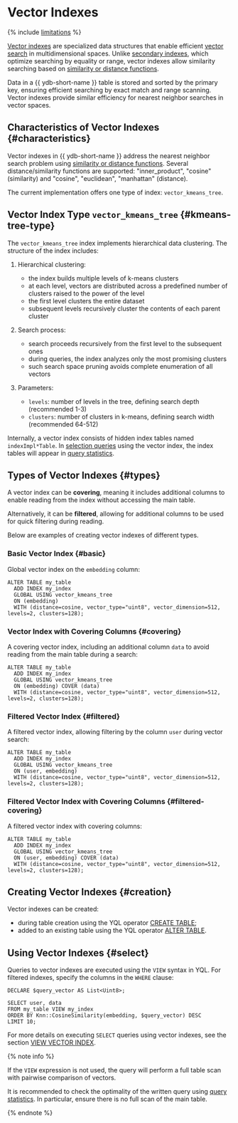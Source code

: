 # Vector Indexes

{% include [limitations](../_includes/vector_index_limitations.md) %}

[Vector indexes](../concepts/glossary.md#vector-index) are specialized data structures that enable efficient [vector search](../concepts/vector_search.md) in multidimensional spaces. Unlike [secondary indexes](../concepts/glossary.md#secondary-index), which optimize searching by equality or range, vector indexes allow similarity searching based on [similarity or distance functions](../yql/reference/udf/list/knn.md#functions).

Data in a {{ ydb-short-name }} table is stored and sorted by the primary key, ensuring efficient searching by exact match and range scanning. Vector indexes provide similar efficiency for nearest neighbor searches in vector spaces.

## Characteristics of Vector Indexes {#characteristics}

Vector indexes in {{ ydb-short-name }} address the nearest neighbor search problem using [similarity or distance functions](../yql/reference/udf/list/knn.md#functions). Several distance/similarity functions are supported: "inner_product", "cosine" (similarity) and "cosine", "euclidean", "manhattan" (distance).

The current implementation offers one type of index: `vector_kmeans_tree`.

## Vector Index Type `vector_kmeans_tree` {#kmeans-tree-type}

The `vector_kmeans_tree` index implements hierarchical data clustering. The structure of the index includes:

1. Hierarchical clustering:

    * the index builds multiple levels of k-means clusters
    * at each level, vectors are distributed across a predefined number of clusters raised to the power of the level
    * the first level clusters the entire dataset
    * subsequent levels recursively cluster the contents of each parent cluster

2. Search process:

    * search proceeds recursively from the first level to the subsequent ones
    * during queries, the index analyzes only the most promising clusters
    * such search space pruning avoids complete enumeration of all vectors

3. Parameters:

    * `levels`: number of levels in the tree, defining search depth (recommended 1-3)
    * `clusters`: number of clusters in k-means, defining search width (recommended 64-512)

Internally, a vector index consists of hidden index tables named `indexImpl*Table`. In [selection queries](#select) using the vector index, the index tables will appear in [query statistics](query-plans-optimization.md).

## Types of Vector Indexes {#types}

A vector index can be **covering**, meaning it includes additional columns to enable reading from the index without accessing the main table.

Alternatively, it can be **filtered**, allowing for additional columns to be used for quick filtering during reading.

Below are examples of creating vector indexes of different types.

### Basic Vector Index {#basic}

Global vector index on the `embedding` column:

```yql
ALTER TABLE my_table
  ADD INDEX my_index
  GLOBAL USING vector_kmeans_tree
  ON (embedding)
  WITH (distance=cosine, vector_type="uint8", vector_dimension=512, levels=2, clusters=128);
```

### Vector Index with Covering Columns {#covering}

A covering vector index, including an additional column `data` to avoid reading from the main table during a search:

```yql
ALTER TABLE my_table
  ADD INDEX my_index
  GLOBAL USING vector_kmeans_tree
  ON (embedding) COVER (data)
  WITH (distance=cosine, vector_type="uint8", vector_dimension=512, levels=2, clusters=128);
```

### Filtered Vector Index {#filtered}

A filtered vector index, allowing filtering by the column `user` during vector search:

```yql
ALTER TABLE my_table
  ADD INDEX my_index
  GLOBAL USING vector_kmeans_tree
  ON (user, embedding)
  WITH (distance=cosine, vector_type="uint8", vector_dimension=512, levels=2, clusters=128);
```

### Filtered Vector Index with Covering Columns {#filtered-covering}

A filtered vector index with covering columns:

```yql
ALTER TABLE my_table
  ADD INDEX my_index
  GLOBAL USING vector_kmeans_tree
  ON (user, embedding) COVER (data)
  WITH (distance=cosine, vector_type="uint8", vector_dimension=512, levels=2, clusters=128);
```

## Creating Vector Indexes {#creation}

Vector indexes can be created:

* during table creation using the YQL operator [CREATE TABLE](../yql/reference/syntax/create_table/vector_index.md);
* added to an existing table using the YQL operator [ALTER TABLE](../yql/reference/syntax/alter_table/indexes.md).

## Using Vector Indexes {#select}

Queries to vector indexes are executed using the `VIEW` syntax in YQL. For filtered indexes, specify the columns in the `WHERE` clause:

```yql
DECLARE $query_vector AS List<Uint8>;

SELECT user, data
FROM my_table VIEW my_index
ORDER BY Knn::CosineSimilarity(embedding, $query_vector) DESC
LIMIT 10;
```

For more details on executing `SELECT` queries using vector indexes, see the section [VIEW VECTOR INDEX](../yql/reference/syntax/select/vector_index.md).

{% note info %}

If the `VIEW` expression is not used, the query will perform a full table scan with pairwise comparison of vectors.

It is recommended to check the optimality of the written query using [query statistics](query-plans-optimization.md). In particular, ensure there is no full scan of the main table.

{% endnote %}

